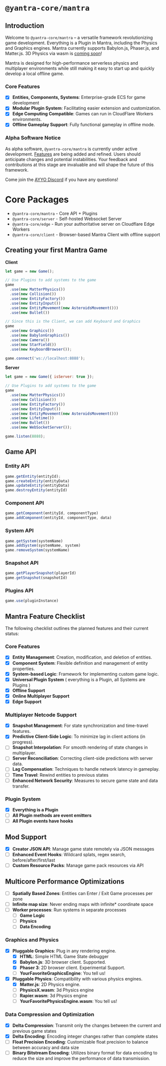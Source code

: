 # `@yantra-core/mantra`

## Introduction

Welcome to `@yantra-core/mantra` –  a versatile framework revolutionizing game development. Everything is a Plugin in Mantra, including the Physics and Graphics engines. Mantra currently supports Babylon.js, Phaser.js, and Matter.js. 3D Physics via wasm is [coming soon](#features)!

Mantra is designed for high-performance serverless physics and multiplayer environments while still making it easy to start up and quickly develop a local offline game.

### Core Features
- [X] **Entities, Components, Systems**: Enterprise-grade ECS for game development
- [X] **Modular Plugin System**: Facilitating easier extension and customization.
- [X] **Edge Computing Compatible**: Games can run in CloudFlare Workers environments.
- [X] **Offline Gameplay Support**: Fully functional gameplay in offline mode.

### Alpha Software Notice
As alpha software, `@yantra-core/mantra` is currently under active development. [Features](#Features) are being added and refined. Users should anticipate changes and potential instabilities. Your feedback and contributions at this stage are invaluable and will shape the future of this framework.

Come join the [AYYO Discord](https://discord.gg/bbyjf6MXC2) if you have any questions!

# Core Packages

  - `@yantra-core/mantra` - Core API + Plugins
  - `@yantra-core/server` - Self-hosted Websocket Server
  - `@yantra-core/edge`   - Run your authoritative server on Cloudflare Edge Workers
  - `@yantra-core/client` - Browser-based Mantra Client with offline support

## Creating your first Mantra Game

**Client**
```js
let game = new Game();

// Use Plugins to add systems to the game
game
  .use(new MatterPhysics())
  .use(new Collision())
  .use(new EntityFactory())
  .use(new EntityInput())
  .use(new EntityMovement(new AsteroidsMovement()))
  .use(new Bullet())

// Since this is the Client, we can add Keyboard and Graphics 
game
  .use(new Graphics())
  .use(new BabylonGraphics())
  .use(new Camera())
  .use(new StarField())
  .use(new KeyboardBrowser());

game.connect('ws://localhost:8888');
```

**Server**
```js
let game = new Game({ isServer: true });

// Use Plugins to add systems to the game
game
  .use(new MatterPhysics())
  .use(new Collision())
  .use(new EntityFactory())
  .use(new EntityInput())
  .use(new EntityMovement(new AsteroidsMovement()))
  .use(new Lifetime())
  .use(new Bullet())
  .use(new WebSocketServer());

game.listen(8888);
```
  
  
## Game API
### Entity API

```js
game.getEntity(entityId);
game.createEntity(entityData)
game.updateEntity(entityData)
game.destroyEntity(entityId)
```

### Component API

```js
game.getComponent(entityId, componentType)
game.addComponent(entityId, componentType, data)
```

### System API

```js
game.getSystem(systemName)
game.addSystem(systemName, system)
game.removeSystem(systemName)
```

### Snapshot API

```js
game.getPlayerSnapshot(playerId)
game.getSnapshot(snapshotId)
```

### Plugins API

```js
game.use(pluginInstance)
```

<a name="features"></a>
## Mantra Feature Checklist

The following checklist outlines the planned features and their current status:

### Core Features
- [x] **Entity Management**: Creation, modification, and deletion of entities.
- [x] **Component System**: Flexible definition and management of entity properties.
- [x] **System-based Logic**: Framework for implementing custom game logic.
- [x] **Universal Plugin System** ( everything is a Plugin, all Systems are Plugins )
- [x] **Offline Support**
- [x] **Online Multiplayer Support**
- [x] **Edge Support**

### Multiplayer Netcode Support
- [x] **Snapshot Management**: For state synchronization and time-travel features.
- [X] **Predictive Client-Side Logic**: To minimize lag in client actions (in progress).
- [ ] **Snapshot Interpolation**: For smooth rendering of state changes in multiplayer.
- [ ] **Server Reconciliation**: Correcting client-side predictions with server data.
- [ ] **Lag Compensation**: Techniques to handle network latency in gameplay.
- [ ] **Time Travel**: Rewind entities to previous states
- [ ] **Enhanced Network Security**: Measures to secure game state and data transfer.

### Plugin System
- [X] **Everything is a Plugin**
- [ ] **All Plugin methods are event emitters**
- [ ] **All Plugin events have hooks**

## Mod Support

- [X] **Creator JSON API**: Manage game state remotely via JSON messages
- [ ] **Enhanced Event Hooks**: Wildcard splats, regex search, before/after/first/last
- [ ] **Custom Resource Packs**: Manage game pack resources via API

## Multicore Performance Optimizations

- [ ] **Spatially Based Zones**: Entities can Enter / Exit Game processes per zone
- [ ] **Infinite map size**: Never ending maps with infinite* coordinate space
- [ ] **Worker processes**: Run systems in separate processes
    - [ ] **Game Logic**
    - [ ] **Physics**
    - [ ] **Data Encoding**

### Graphics and Physics
- [x] **Pluggable Graphics**: Plug in any rendering engine.
  - [x] **HTML**: Simple HTML Game State debugger
  - [x] **Babylon.js**: 3D browser client. Supported.
  - [X] **Phaser 3**: 2D browser client. Experimental Support. 
  - [ ] **YourFavoriteGraphicsEngine**: You tell us!

- [x] **Pluggable Physics**: Compatibility with various physics engines.
  - [x] **Matter.js**: 2D Physics engine.
  - [ ] **PhysicsX.wasm**: 3d Physics engine
  - [ ] **Rapier.wasm**: 3d Physics engine
  - [ ] **YourFavoritePhysicsEngine.wasm**: You tell us!

### Data Compression and Optimization

- [X] **Delta Compression**: Transmit only the changes between the current and previous game states
- [X] **Delta Encoding**: Encoding integer changes rather than complete states
- [ ] **Float Precision Encoding**: Customizable float precision to balance between accuracy and data size
- [ ] **Binary Bitstream Encoding**: Utilizes binary format for data encoding to reduce the size and improve the performance of data transmission.
